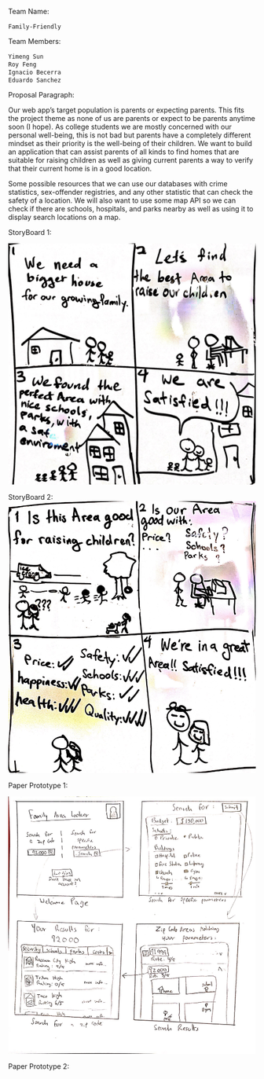 Team Name: 
	
	Family-Friendly

Team Members:

	Yimeng Sun  		
	Roy Feng     	
	Ignacio Becerra 	
	Eduardo Sanchez 	

Proposal Paragraph:

Our web app’s target population is parents or expecting parents. This fits the project theme as none of us are parents or expect to be parents anytime soon (I hope). As college students we are mostly concerned with our personal well-being, this is not bad but parents have a completely different mindset as their priority is the well-being of their children. We want to build an application that can assist parents of all kinds to find homes that are suitable for raising children as well as giving current parents a way to verify that their current home is in a good location.

Some possible resources that we can use our databases with crime statistics, sex-offender registries, and any other statistic that can check the safety of a location. We will also want to use some map API so we can check if there are schools, hospitals, and parks nearby as well as using it to display search locations on a map.

StoryBoard 1:

![StoryBoard 1](https://raw.githubusercontent.com/yimengsun/COGS121-project/master/Storyboard%201.JPG)

StoryBoard 2:
![StoryBoard 2](https://raw.githubusercontent.com/yimengsun/COGS121-project/master/Storyboard%202.JPG)

Paper Prototype 1:

![Paper Prototype 1](https://raw.githubusercontent.com/yimengsun/COGS121-project/master/Prototype%201.jpg)

Paper Prototype 2:

